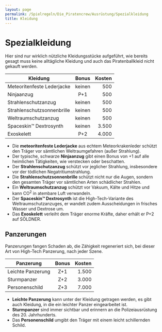 ```yaml
---
layout: page
permalink: /Spielregeln/Die_Piratencrew/Ausrüstung/Spezialkleidung
title: Kleidung
---
```


# Spezialkleidung

Hier sind nur wirklich nützliche Kleidungsstücke aufgeführt, wie bereits gesagt muss keine alltägliche Kleidung und auch das Piratenballkleid nicht gekauft werden.

| Kleidung | Bonus | Kosten |
| -------- | :---: | -----: |
| Meteoritenfeste Lederjacke | keinen | 500 |
| Ninjaanzug | P+1 | 500 |
| Strahlenschutzanzug | keinen | 500 |
| Strahlenschutzsonnenbrille | keinen | 500 |
| Weltraumschutzanzug | keinen | 500 |
| Spaceskin&trade; Dextrosynth | keinen | 3.500 |
| Exoskelett | P+2 | 4.000 |

- Die **meteoritenfeste Lederjacke** aus echtem Meteorkrakenleder schützt den Träger vor sämtlichen Weltraumgefahren (außer Strahlung).
- Der typische, schwarze **Ninjaanzug** gibt einen Bonus von +1 auf alle heimlichen Tätigkeiten, wie verstecken oder beschatten.
- Der **Strahlenschutzanzug** schützt vor jeglicher Strahlung, insbesondere vor der tödlichen Negatritiumstrahlung.
- Die **Strahlenschutzsonnenbrille** schützt nicht nur die Augen, sondern den gesamten Träger vor sämtlichen Arten schädlicher Strahlen.
- Ein **Weltraumschutzanzug** schützt vor Vakuum, Kälte und Hitze und kann CO<sup>2</sup> in atembare Luft verwandeln.
- Der **Spaceskin&trade; Dextrosynth** ist die High-Tech-Variante des Weltraumschutzanzuges, er wandelt zudem Ausscheidungen in frisches Wasser und Dextrose um.
- Das **Exoskelett** verleiht dem Träger enorme Kräfte, daher erhält er P+2 auf SÖLDNER.

## Panzerungen

Panzerungen fangen Schaden ab, die Zähigkeit regeneriert sich, bei dieser Art von High-Tech Panzerung, nach jeder Szene.

| Panzerung | Bonus | Kosten |
| --------- | :---: | -----: |
| Leichte Panzerung | Z+1 | 1.500 |
| Sturmpanzer | Z+2 | 3.000 |
| Personenschild | Z+3 | 7.000 |

- **Leichte Panzerung** kann unter der Kleidung getragen werden, es gibt auch Kleidung, in die ein leichter Panzer eingearbeitet ist.
- **Sturmpanzer** sind immer sichtbar und erinnern an die Polizeiausrüstung des 20. Jahrhunderts.
- Das **Personenschild** umgibt den Träger mit einem leicht schillernden Schild.
